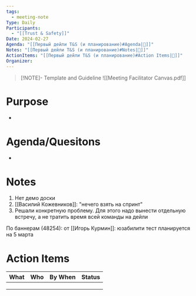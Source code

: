 ```yaml
---
tags:
  - meeting-note
Type: Daily
Participants:
  - "[[Trust & Safety]]"
Date: 2024-02-27
Agenda: "[[Первый дейли T&S (и планирование)#Agenda|📝]]"
Notes: "[[Первый дейли T&S (и планирование)#Notes|📝]]"
ActionItems: "[[Первый дейли T&S (и планирование)#Action Items|📝]]"
Organizer:
---
```

> [!NOTE]- Template and Guideline
> ![[Meeting Facilitator Canvas.pdf]]
# Purpose
- 
# Agenda/Quesitons
- 
# Notes
1. Нет демо доски
2. [[Василий Кожевников]]: "нечего взять на спринт"
3. Решали конкретную проблему. Для этого надо вынести отдельную встречу, а не тратить время всей команды на дейли

По баннерам (48254): от [[Игорь Курмин]]: юзабилити тест планируется на 5 марта
# Action Items
| What | Who | By When | Status |
| ---- | ---- | ---- | ---- |
|  |  |  |  |
|  |  |  |  |
|  |  |  |  |
